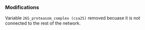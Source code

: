 ### Modifications

Variable `26S_proteasom_complex (csa25)` removed becuase it is not connected to the rest of the network.

